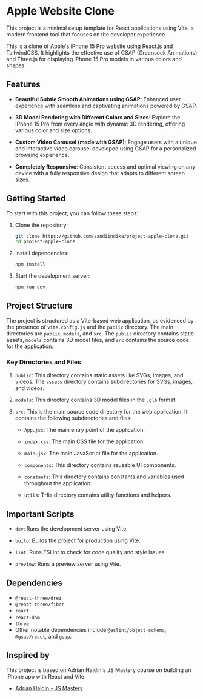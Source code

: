 # Apple Website Clone

This project is a minimal setup template for React applications using Vite, a modern frontend tool that focuses on the developer experience.

This is a clone of Apple's iPhone 15 Pro website using React.js and TailwindCSS. It highlights the effective use of GSAP (Greensock Animations) and Three.js for displaying iPhone 15 Pro models in various colors and shapes.

## Features

- **Beautiful Subtle Smooth Animations using GSAP**: Enhanced user experience with seamless and captivating animations powered by GSAP.

- **3D Model Rendering with Different Colors and Sizes**: Explore the iPhone 15 Pro from every angle with dynamic 3D rendering, offering various color and size options.

- **Custom Video Carousel (made with GSAP)**: Engage users with a unique and interactive video carousel developed using GSAP for a personalized browsing experience.

- **Completely Responsive**: Consistent access and optimal viewing on any device with a fully responsive design that adapts to different screen sizes.

## Getting Started

To start with this project, you can follow these steps:

1. Clone the repository:

    ```sh
    git clone https://github.com/sandiindika/project-apple-clone.git
    cd project-apple-clone
    ```

2. Install dependencies:

    ```sh
    npm install
    ```

3. Start the development server:

    ```sh
    npm run dev
    ```
   
## Project Structure

The project is structured as a Vite-based web application, as evidenced by the presence of `vite.config.js` and the `public` directory.
The main directories are `public`, `models`, and `src`. The `public` directory contains static assets, `models` contains 3D model files, and `src` contains the source code for the application.

### Key Directories and Files

1. `public`: This directory contains static assets like SVGs, images, and videos. The `assets` directory contains subdirectories for SVGs, images, and videos.

2. `models`: This directory contains 3D model files in the `.glb` format.

3. `src`: This is the main source code directory for the web application. It contains the following subdirectories and files:
    
   - `App.jsx`: The main entry point of the application.

   - `index.css`: The main CSS file for the application.

   - `main.jsx`: The main JavaScript file for the application.

   - `components`: This directory contains reusable UI components.

   - `constants`: This directory contains constants and variables used throughout the application.

   - `utils`: THis directory contains utility functions and helpers.

## Important Scripts

- `dev`: Runs the development server using Vite.

- `build`: Builds the project for production using Vite.

- `lint`: Runs ESLint to check for code quality and style issues.

- `preview`: Runs a preview server using Vite.

## Dependencies

- `@react-three/drei`
- `@react-three/fiber`
- `react`
- `react-dom`
- `three`
- Other notable dependencies include `@eslint/object-schema`, `@gsap/react`, and `gsap`.

## Inspired by

This project is based on Adrian Hajdin's JS Mastery course on building an iPhone app with React and Vite.

- [Adrian Hajdin - JS Mastery](https://github.com/adrianhajdin/iphone/)